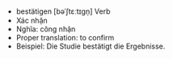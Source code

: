 - bestätigen	[bəˈʃtɛːtɪɡn̩]	Verb
- Xác nhận
- Nghĩa: công nhận
- Proper translation: to confirm
- Beispiel: Die Studie bestätigt die Ergebnisse.